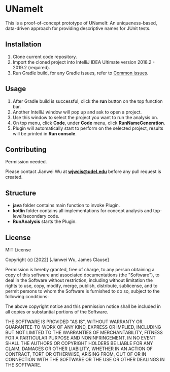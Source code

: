 # UNameIt

This is a proof-of-concept prototype of UNameIt: An uniqueness-based, data-driven approach for providing descriptive names for JUnit tests.

## Installation

1. Clone current code repository.
2. Import the cloned project into IntelliJ IDEA Ultimate version 2018.2 - 2019.2 (required).
3. Run Gradle build, for any Gradle issues, refer to [Common issues](https://stackoverflow.com/questions/tagged/gradle).

## Usage

1. After Gradle build is successful, click the <b>run</b> button on the top function bar.
2. Another IntelliJ window will pop up and ask to open a project.
3. Use this window to select the project you want to run the analysis on.
4. On top menu, click <b>Code</b>, under <b>Code</b> menu, click <b>RunNameGeneration</b>.
5. Plugin will automatically start to perform on the selected project, results will be printed in <b>Run console</b>.

## Contributing

Permission needed.

Please contact Jianwei Wu at <b>wjwcis@udel.edu</b> before any pull request is created.

## Structure

- <b>java</b> folder contains main function to invoke Plugin.
- <b>kotlin</b> folder contains all implementations for concept analysis and top-level/secondary code.
- <b>RunAnalysis</b> starts the Plugin.

## License
MIT License

Copyright (c) [2022] [Jianwei Wu, James Clause]

Permission is hereby granted, free of charge, to any person obtaining a copy
of this software and associated documentations (the "Software"), to deal
in the Software without restriction, including without limitation the rights
to use, copy, modify, merge, publish, distribute, sublicense, and to permit persons to whom the Software is
furnished to do so, subject to the following conditions:

The above copyright notice and this permission notice shall be included in all
copies or substantial portions of the Software.

THE SOFTWARE IS PROVIDED "AS IS", WITHOUT WARRANTY OR GUARANTEE-TO-WORK OF ANY KIND, EXPRESS OR
IMPLIED, INCLUDING BUT NOT LIMITED TO THE WARRANTIES OF MERCHANTABILITY,
FITNESS FOR A PARTICULAR PURPOSE AND NONINFRINGEMENT. IN NO EVENT SHALL THE
AUTHORS OR COPYRIGHT HOLDERS BE LIABLE FOR ANY CLAIM, DAMAGES OR OTHER
LIABILITY, WHETHER IN AN ACTION OF CONTRACT, TORT OR OTHERWISE, ARISING FROM,
OUT OF OR IN CONNECTION WITH THE SOFTWARE OR THE USE OR OTHER DEALINGS IN THE
SOFTWARE.